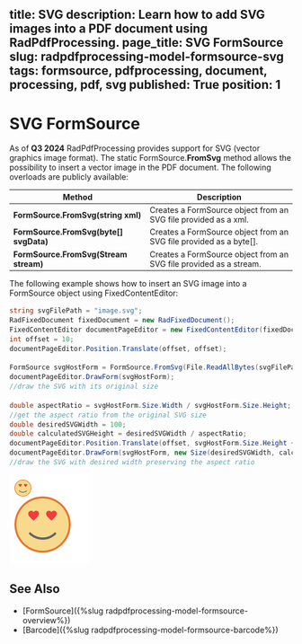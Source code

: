 title: SVG
description: Learn how to add SVG images into a PDF document using RadPdfProcessing.
page_title: SVG FormSource
slug: radpdfprocessing-model-formsource-svg
tags: formsource, pdfprocessing, document, processing, pdf, svg
published: True
position: 1
---

# SVG FormSource

As of **Q3 2024** RadPdfProcessing provides support for SVG (vector graphics image format). The static FormSource.**FromSvg** method allows the possibility to insert a vector image in the PDF document. The following overloads are publicly available:

|Method|Description|
|----|----|
|**FormSource.FromSvg(string xml)**|Creates a FormSource object from an SVG file provided as a xml.|
|**FormSource.FromSvg(byte[] svgData)**|Creates a FormSource object from an SVG file provided as a byte[].|
|**FormSource.FromSvg(Stream stream)**|Creates a FormSource object from an SVG file provided as a stream.|

The following example shows how to insert an SVG image into a FormSource object using FixedContentEditor:

```csharp
string svgFilePath = "image.svg"; 
RadFixedDocument fixedDocument = new RadFixedDocument();
FixedContentEditor documentPageEditor = new FixedContentEditor(fixedDocument.Pages.AddPage());
int offset = 10;
documentPageEditor.Position.Translate(offset, offset);

FormSource svgHostForm = FormSource.FromSvg(File.ReadAllBytes(svgFilePath));
documentPageEditor.DrawForm(svgHostForm); 
//draw the SVG with its original size

double aspectRatio = svgHostForm.Size.Width / svgHostForm.Size.Height;
//get the aspect ratio from the original SVG size
double desiredSVGWidth = 100;
double calculatedSVGHeight = desiredSVGWidth / aspectRatio;
documentPageEditor.Position.Translate(offset, svgHostForm.Size.Height + offset);          
documentPageEditor.DrawForm(svgHostForm, new Size(desiredSVGWidth, calculatedSVGHeight));
//draw the SVG with desired width preserving the aspect ratio
```
![PdfProcessing Insert SVG](images/pdf-processing-insert-svg.png)

## See Also

 * [FormSource]({%slug radpdfprocessing-model-formsource-overview%})
 * [Barcode]({%slug radpdfprocessing-model-formsource-barcode%})